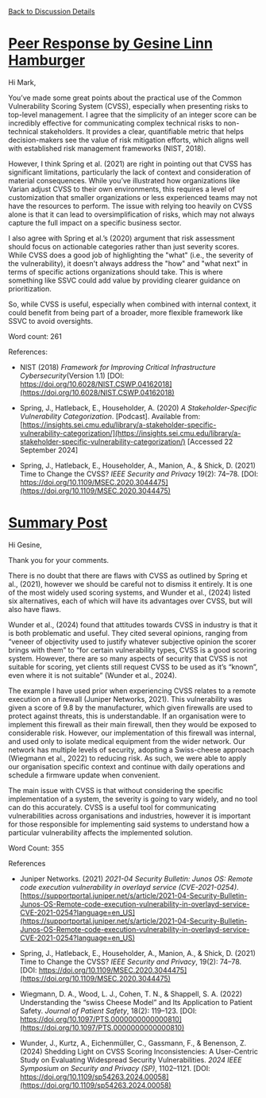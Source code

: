 [Back to Discussion Details](../ColabDiscus2.md)

# [Peer Response by Gesine Linn Hamburger](https://www.my-course.co.uk/mod/forum/discuss.php?d=253527#p475071)

Hi Mark,

You’ve made some great points about the practical use of the Common Vulnerability Scoring System (CVSS), especially when presenting risks to top-level management. I agree that the simplicity of an integer score can be incredibly effective for communicating complex technical risks to non-technical stakeholders. It provides a clear, quantifiable metric that helps decision-makers see the value of risk mitigation efforts, which aligns well with established risk management frameworks (NIST, 2018).

However, I think Spring et al. (2021) are right in pointing out that CVSS has significant limitations, particularly the lack of context and consideration of material consequences. While you’ve illustrated how organizations like Varian adjust CVSS to their own environments, this requires a level of customization that smaller organizations or less experienced teams may not have the resources to perform. The issue with relying too heavily on CVSS alone is that it can lead to oversimplification of risks, which may not always capture the full impact on a specific business sector.

I also agree with Spring et al.’s (2020) argument that risk assessment should focus on actionable categories rather than just severity scores. While CVSS does a good job of highlighting the "what" (i.e., the severity of the vulnerability), it doesn't always address the "how" and "what next" in terms of specific actions organizations should take. This is where something like SSVC could add value by providing clearer guidance on prioritization.

So, while CVSS is useful, especially when combined with internal context, it could benefit from being part of a broader, more flexible framework like SSVC to avoid oversights.

Word count: 261

References:

* NIST (2018) *Framework for Improving Critical Infrastructure Cybersecurity*(Version 1.1) [DOI: https://doi.org/10.6028/NIST.CSWP.04162018](https://doi.org/10.6028/NIST.CSWP.04162018)

* Spring, J., Hatleback, E., Householder, A. (2020) *A Stakeholder-Specific Vulnerability Categorization*. [Podcast]. Available from: [https://insights.sei.cmu.edu/library/a-stakeholder-specific-vulnerability-categorization/](https://insights.sei.cmu.edu/library/a-stakeholder-specific-vulnerability-categorization/) [Accessed 22 September 2024]

* Spring, J., Hatleback, E., Householder, A., Manion, A., & Shick, D. (2021) Time to Change the CVSS? *IEEE Security and Privacy* 19(2): 74–78. [DOI: https://doi.org/10.1109/MSEC.2020.3044475](https://doi.org/10.1109/MSEC.2020.3044475)

# [Summary Post](https://www.my-course.co.uk/mod/forum/discuss.php?d=253527#p476580)

Hi Gesine,

Thank you for your comments.

There is no doubt that there are flaws with CVSS as outlined by Spring et al., (2021), however we should be careful not to dismiss it entirely. It is one of the most widely used scoring systems, and Wunder et al., (2024) listed six alternatives, each of which will have its advantages over CVSS, but will also have flaws.

Wunder et al., (2024) found that attitudes towards CVSS in industry is that it is both problematic and useful. They cited several opinions, ranging from “veneer of objectivity used to justify whatever subjective opinion the scorer brings with them” to “for certain vulnerability types, CVSS is a good scoring system. However, there are so many aspects of security that CVSS is not suitable for scoring, yet clients still request CVSS to be used as it’s “known”, even where it is not suitable” (Wunder et al., 2024).

The example I have used prior when experiencing CVSS relates to a remote execution on a firewall (Juniper Networks, 2021). This vulnerability was given a score of 9.8 by the manufacturer, which given firewalls are used to protect against threats, this is understandable. If an organisation were to implement this firewall as their main firewall, then they would be exposed to considerable risk. However, our implementation of this firewall was internal, and used only to isolate medical equipment from the wider network. Our network has multiple levels of security, adopting a Swiss-cheese approach (Wiegmann et al., 2022) to reducing risk. As such, we were able to apply our organisation specific context and continue with daily operations and schedule a firmware update when convenient.

The main issue with CVSS is that without considering the specific implementation of a system, the severity is going to vary widely, and no tool can do this accurately. CVSS is a useful tool for communicating vulnerabilities across organisations and industries, however it is important for those responsible for implementing said systems to understand how a particular vulnerability affects the implemented solution.

Word Count: 355

References

* Juniper Networks. (2021) *2021-04 Security Bulletin: Junos OS: Remote code execution vulnerability in overlayd service (CVE-2021-0254)*. [https://supportportal.juniper.net/s/article/2021-04-Security-Bulletin-Junos-OS-Remote-code-execution-vulnerability-in-overlayd-service-CVE-2021-0254?language=en_US](https://supportportal.juniper.net/s/article/2021-04-Security-Bulletin-Junos-OS-Remote-code-execution-vulnerability-in-overlayd-service-CVE-2021-0254?language=en_US)

* Spring, J., Hatleback, E., Householder, A., Manion, A., & Shick, D. (2021) Time to Change the CVSS? *IEEE Security and Privacy*, 19(2): 74–78. [DOI: https://doi.org/10.1109/MSEC.2020.3044475](https://doi.org/10.1109/MSEC.2020.3044475)

* Wiegmann, D. A., Wood, L. J., Cohen, T. N., & Shappell, S. A. (2022) Understanding the “swiss Cheese Model” and Its Application to Patient Safety. *Journal of Patient Safety*, 18(2): 119–123. [DOI: https://doi.org/10.1097/PTS.0000000000000810](https://doi.org/10.1097/PTS.0000000000000810)

* Wunder, J., Kurtz, A., Eichenmüller, C., Gassmann, F., & Benenson, Z. (2024) Shedding Light on CVSS Scoring Inconsistencies: A User-Centric Study on Evaluating Widespread Security Vulnerabilities. *2024 IEEE Symposium on Security and Privacy (SP)*, 1102–1121. [DOI: https://doi.org/10.1109/sp54263.2024.00058](https://doi.org/10.1109/sp54263.2024.00058)
